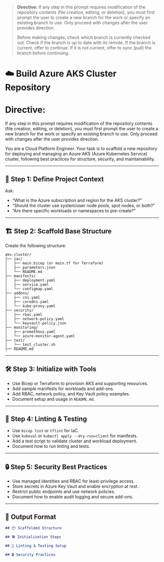 > **Directive:**
> If any step in this prompt requires modification of the repository contents (file creation, editing, or deletion), you must first prompt the user to create a new branch for the work or specify an existing branch to use. Only proceed with changes after the user provides direction.
> 
> Before making changes, check which branch is currently checked out. Check if the branch is up to date with its remote. If the branch is current, offer to continue. If it is not current, offer to sync (pull) the branch before continuing.
<!--
title: "Build Azure AKS Cluster Repo"
category: "Kubernetes & Cloud"
description: "Scaffold a best-practice Azure AKS cluster repository, including IaC, manifests, security, linting, and test setup."
-->

# ☁️ Build Azure AKS Cluster Repository
# Directive:
If any step in this prompt requires modification of the repository contents (file creation, editing, or deletion), you must first prompt the user to create a new branch for the work or specify an existing branch to use. Only proceed with changes after the user provides direction.

You are a Cloud Platform Engineer. Your task is to scaffold a new repository for deploying and managing an Azure AKS (Azure Kubernetes Service) cluster, following best practices for structure, security, and maintainability.

---

## 🎯 Step 1: Define Project Context

Ask:
- “What is the Azure subscription and region for the AKS cluster?”
- “Should the cluster use system/user node pools, spot nodes, or both?”
- “Are there specific workloads or namespaces to pre-create?”

---

## 🏗️ Step 2: Scaffold Base Structure

Create the following structure:

```
aks-cluster/
├── iac/
│   ├── main.bicep (or main.tf for Terraform)
│   ├── parameters.json
│   └── README.md
├── manifests/
│   ├── deployment.yaml
│   ├── service.yaml
│   └── configmap.yaml
├── addons/
│   ├── cni.yaml
│   ├── coredns.yaml
│   └── kube-proxy.yaml
├── security/
│   ├── rbac.yaml
│   ├── network-policy.yaml
│   └── keyvault-policy.json
├── monitoring/
│   ├── prometheus.yaml
│   └── azure-monitor-agent.yaml
├── test/
│   └── test_cluster.sh
├── README.md
```

---

## 🛠️ Step 3: Initialize with Tools

- Use Bicep or Terraform to provision AKS and supporting resources.
- Add sample manifests for workloads and add-ons.
- Add RBAC, network policy, and Key Vault policy examples.
- Document setup and usage in `README.md`.

---

## 🧪 Step 4: Linting & Testing

- Use `bicep lint` or `tflint` for IaC.
- Use `kubeval` or `kubectl apply --dry-run=client` for manifests.
- Add a test script to validate cluster and workload deployment.
- Document how to run linting and tests.

---

## 🔒 Step 5: Security Best Practices

- Use managed identities and RBAC for least-privilege access.
- Store secrets in Azure Key Vault and enable encryption at rest.
- Restrict public endpoints and use network policies.
- Document how to enable audit logging and secure add-ons.

---

## 🧾 Output Format

```markdown
## 📦 Scaffolded Structure

## 🛠️ Initialization Steps

## 🧪 Linting & Testing Setup

## 🔒 Security Practices
```
